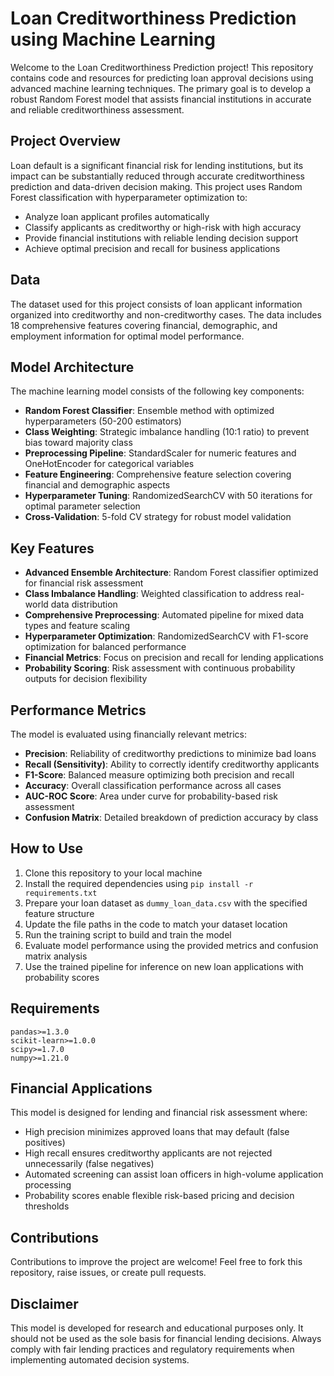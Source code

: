 # Loan Creditworthiness Prediction using Machine Learning

Welcome to the Loan Creditworthiness Prediction project! This repository contains code and resources for predicting loan approval decisions using advanced machine learning techniques. The primary goal is to develop a robust Random Forest model that assists financial institutions in accurate and reliable creditworthiness assessment.

## Project Overview

Loan default is a significant financial risk for lending institutions, but its impact can be substantially reduced through accurate creditworthiness prediction and data-driven decision making. This project uses Random Forest classification with hyperparameter optimization to:

- Analyze loan applicant profiles automatically
- Classify applicants as creditworthy or high-risk with high accuracy
- Provide financial institutions with reliable lending decision support
- Achieve optimal precision and recall for business applications

## Data

The dataset used for this project consists of loan applicant information organized into creditworthy and non-creditworthy cases. The data includes 18 comprehensive features covering financial, demographic, and employment information for optimal model performance.

## Model Architecture

The machine learning model consists of the following key components:

- **Random Forest Classifier**: Ensemble method with optimized hyperparameters (50-200 estimators)
- **Class Weighting**: Strategic imbalance handling (10:1 ratio) to prevent bias toward majority class
- **Preprocessing Pipeline**: StandardScaler for numeric features and OneHotEncoder for categorical variables
- **Feature Engineering**: Comprehensive feature selection covering financial and demographic aspects
- **Hyperparameter Tuning**: RandomizedSearchCV with 50 iterations for optimal parameter selection
- **Cross-Validation**: 5-fold CV strategy for robust model validation

## Key Features

- **Advanced Ensemble Architecture**: Random Forest classifier optimized for financial risk assessment
- **Class Imbalance Handling**: Weighted classification to address real-world data distribution
- **Comprehensive Preprocessing**: Automated pipeline for mixed data types and feature scaling
- **Hyperparameter Optimization**: RandomizedSearchCV with F1-score optimization for balanced performance
- **Financial Metrics**: Focus on precision and recall for lending applications
- **Probability Scoring**: Risk assessment with continuous probability outputs for decision flexibility

## Performance Metrics

The model is evaluated using financially relevant metrics:

- **Precision**: Reliability of creditworthy predictions to minimize bad loans
- **Recall (Sensitivity)**: Ability to correctly identify creditworthy applicants
- **F1-Score**: Balanced measure optimizing both precision and recall
- **Accuracy**: Overall classification performance across all cases
- **AUC-ROC Score**: Area under curve for probability-based risk assessment
- **Confusion Matrix**: Detailed breakdown of prediction accuracy by class

## How to Use

1. Clone this repository to your local machine
2. Install the required dependencies using `pip install -r requirements.txt`
3. Prepare your loan dataset as `dummy_loan_data.csv` with the specified feature structure
4. Update the file paths in the code to match your dataset location
5. Run the training script to build and train the model
6. Evaluate model performance using the provided metrics and confusion matrix analysis
7. Use the trained pipeline for inference on new loan applications with probability scores

## Requirements

```
pandas>=1.3.0
scikit-learn>=1.0.0
scipy>=1.7.0
numpy>=1.21.0
```

## Financial Applications

This model is designed for lending and financial risk assessment where:

- High precision minimizes approved loans that may default (false positives)
- High recall ensures creditworthy applicants are not rejected unnecessarily (false negatives)
- Automated screening can assist loan officers in high-volume application processing
- Probability scores enable flexible risk-based pricing and decision thresholds

## Contributions

Contributions to improve the project are welcome! Feel free to fork this repository, raise issues, or create pull requests.

## Disclaimer

This model is developed for research and educational purposes only. It should not be used as the sole basis for financial lending decisions. Always comply with fair lending practices and regulatory requirements when implementing automated decision systems.
